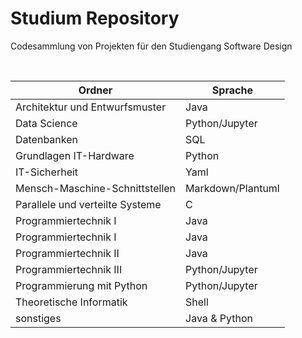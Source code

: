 # Studium Repository

Codesammlung von Projekten für den Studiengang Software Design

<br>

| Ordner                          | Sprache           |
| ------------------------------- | ----------------- |
| Architektur und Entwurfsmuster  | Java              |
| Data Science                    | Python/Jupyter    |
| Datenbanken                     | SQL               |
| Grundlagen IT-Hardware          | Python            |
| IT-Sicherheit                   | Yaml              |
| Mensch-Maschine-Schnittstellen  | Markdown/Plantuml |
| Parallele und verteilte Systeme | C                 |
| Programmiertechnik I            | Java              |
| Programmiertechnik I            | Java              |
| Programmiertechnik II           | Java              |
| Programmiertechnik III          | Python/Jupyter    |
| Programmierung mit Python       | Python/Jupyter    |
| Theoretische Informatik         | Shell             |
| sonstiges                       | Java & Python     |

<br>
